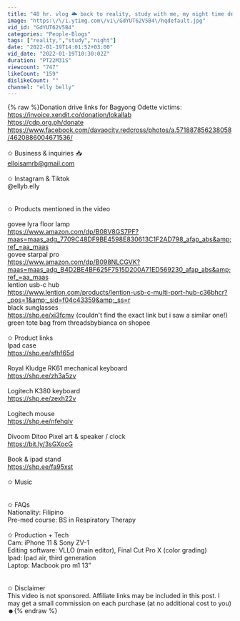 ```yaml
---
title: "48 hr. vlog 🌥 back to reality, study with me, my night time desk setup"
image: "https:\/\/i.ytimg.com\/vi\/GdYUT62V5B4\/hqdefault.jpg"
vid_id: "GdYUT62V5B4"
categories: "People-Blogs"
tags: ["reality,","study","night"]
date: "2022-01-19T14:01:52+03:00"
vid_date: "2022-01-19T10:30:02Z"
duration: "PT22M31S"
viewcount: "747"
likeCount: "159"
dislikeCount: ""
channel: "elly belly"
---
```

{% raw %}Donation drive links for Bagyong Odette victims:<br /><a rel="nofollow" target="blank" href="https://invoice.xendit.co/donation/lokallab">https://invoice.xendit.co/donation/lokallab</a><br /><a rel="nofollow" target="blank" href="https://cdp.org.ph/donate">https://cdp.org.ph/donate</a><br /><a rel="nofollow" target="blank" href="https://www.facebook.com/davaocity.redcross/photos/a.571887856238058/4620886004671536/">https://www.facebook.com/davaocity.redcross/photos/a.571887856238058/4620886004671536/</a><br /><br />✩ Business &amp; inquiries 📥<br />elloisamrb@gmail.com<br /><br />✩ Instagram &amp; Tiktok <br />@ellyb.elly<br /><br /><br />✩ Products mentioned in the video<br /><br />govee lyra floor lamp<br /><a rel="nofollow" target="blank" href="https://www.amazon.com/dp/B08V8GS7PF?maas=maas_adg_7709C48DF9BE4598E830613C1F2AD798_afap_abs&amp;ref_=aa_maas">https://www.amazon.com/dp/B08V8GS7PF?maas=maas_adg_7709C48DF9BE4598E830613C1F2AD798_afap_abs&amp;ref_=aa_maas</a><br />govee starpal pro<br /><a rel="nofollow" target="blank" href="https://www.amazon.com/dp/B098NLCGVK?maas=maas_adg_B4D2BE4BF625F7515D200A71ED569230_afap_abs&amp;ref_=aa_maas">https://www.amazon.com/dp/B098NLCGVK?maas=maas_adg_B4D2BE4BF625F7515D200A71ED569230_afap_abs&amp;ref_=aa_maas</a><br />lention usb-c hub<br /><a rel="nofollow" target="blank" href="https://www.lention.com/products/lention-usb-c-multi-port-hub-c36bhcr?_pos=1&amp;_sid=f04c43359&amp;_ss=r">https://www.lention.com/products/lention-usb-c-multi-port-hub-c36bhcr?_pos=1&amp;_sid=f04c43359&amp;_ss=r</a><br />black sunglasses<br /><a rel="nofollow" target="blank" href="https://shp.ee/xi3fcmv">https://shp.ee/xi3fcmv</a> (couldn't find the exact link but i saw a similar one!)<br />green tote bag from threadsbybianca on shopee<br /><br />✩ Product links<br />Ipad case<br /><a rel="nofollow" target="blank" href="https://shp.ee/sfhf65d">https://shp.ee/sfhf65d</a><br /><br />Royal Kludge RK61 mechanical keyboard<br /><a rel="nofollow" target="blank" href="https://shp.ee/zh3a5zv">https://shp.ee/zh3a5zv</a><br /><br />Logitech K380 keyboard<br /><a rel="nofollow" target="blank" href="https://shp.ee/zexh22v">https://shp.ee/zexh22v</a><br /><br />Logitech mouse<br /><a rel="nofollow" target="blank" href="https://shp.ee/nfehqiv">https://shp.ee/nfehqiv</a><br /><br />Divoom Ditoo Pixel art &amp; speaker / clock<br /><a rel="nofollow" target="blank" href="https://bit.ly/3sGXocG">https://bit.ly/3sGXocG</a><br /><br />Book &amp; ipad stand<br /><a rel="nofollow" target="blank" href="https://shp.ee/fa95xst">https://shp.ee/fa95xst</a><br /><br />✩ Music <br /><br /><br />✩ FAQs<br />Nationality: Filipino<br />Pre-med course: BS in Respiratory Therapy<br /><br />✩ Production + Tech<br />Cam: iPhone 11 &amp; Sony ZV-1<br />Editing software: VLLO (main editor), Final Cut Pro X (color grading)<br />Ipad: Ipad air, third generation<br />Laptop: Macbook pro m1 13”<br /><br /><br />✩ Disclaimer<br />This video is not sponsored. Affiliate links may be included in this post. I may get a small commission on each purchase (at no additional cost to you) ☻{% endraw %}
